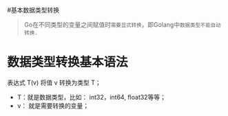 #基本数据类型转换

> Go在不同类型的变量之间赋值时`需要显式转换`，即Golang中`数据类型不能自动转换.`

# 数据类型转换基本语法

表达式 T(v) 将值 v 转换为类型 T；
* T：就是数据类型，比如： int32，int64, float32等等；
* v： 就是需要转换的变量；

